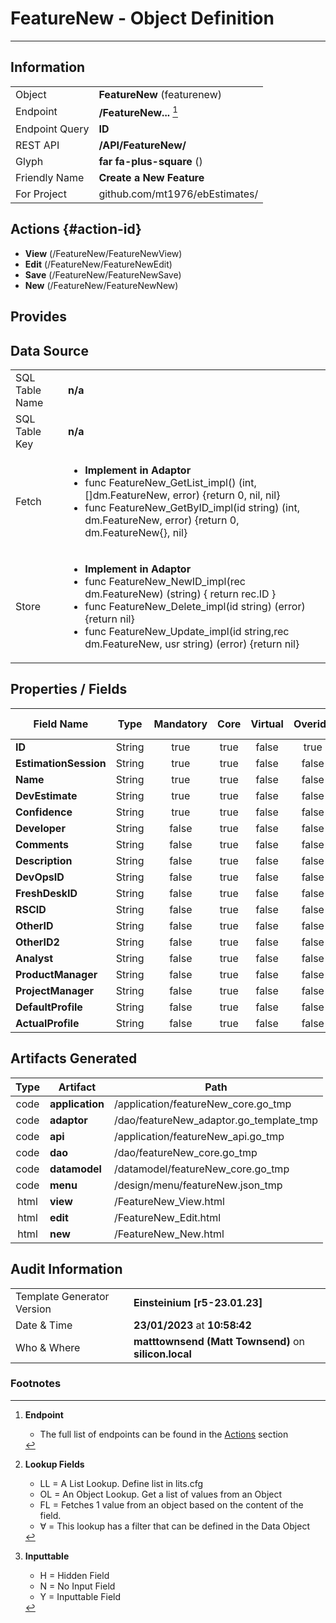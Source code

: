 # **FeatureNew** - Object Definition
---
##  Information
|   |   |
|---|---|
|Object         |**FeatureNew** (featurenew) |
|Endpoint 	    |**/FeatureNew...** [^1]|
|Endpoint Query |**ID**|
|REST API|**/API/FeatureNew/**|
Glyph|**far fa-plus-square** ()
Friendly Name|**Create a New Feature**|
|For Project    |github.com/mt1976/ebEstimates/|

##  Actions {#action-id}

* **View** (/FeatureNew/FeatureNewView)
* **Edit** (/FeatureNew/FeatureNewEdit)
* **Save** (/FeatureNew/FeatureNewSave)
* **New** (/FeatureNew/FeatureNewNew)








##  Provides







##  Data Source 
|   |   |
|---|---|
SQL Table Name       | **n/a**
SQL Table Key | **n/a**
Fetch|<ul><li>**Implement in Adaptor**</li><li> func FeatureNew_GetList_impl() (int, []dm.FeatureNew, error) {return 0, nil, nil}</li><li>func FeatureNew_GetByID_impl(id string) (int, dm.FeatureNew, error) {return 0, dm.FeatureNew{}, nil}</li></ul>
Store|<ul><li>**Implement in Adaptor**</li><li>func FeatureNew_NewID_impl(rec dm.FeatureNew) (string) { return rec.ID } </li><li>func FeatureNew_Delete_impl(id string) (error) {return nil}</li><li>func FeatureNew_Update_impl(id string,rec dm.FeatureNew, usr string) (error) {return nil}</li></ul>

##  Properties / Fields
| Field Name| Type | Mandatory | Core | Virtual | Overide | Lookup [^2]| Lookup Object      | Lookup Field Source         | Lookup Return Value                | Inputable [^3]|DB Column|Default Value| No Change | Callout | Internal | Display | Mask |
| -- | --  | :--: | :--: | :--: |:--: |:--: |:--: |-- |-- |:--: |-- | --| :--: | :--: | :--: | -- | -- |
|**ID**|String|true|true|false|true|||||NH|ID||false|false|false|text||
|**EstimationSession**|String|true|true|false|false|OL|EstimationSession|EstimationSessionID_EstimationSessionID|EstimationSession_Name|Y|EstimationSession||false|false|false|text||
|**Name**|String|true|true|false|false|||||Y|Name||false|false|false|text||
|**DevEstimate**|String|true|true|false|false|||||Y|DevEstimate||false|false|false|text||
|**Confidence**|String|true|true|false|false|OL∀|Confidence|Confidence_Code|EstimationState_Name|Y|Confidence||false|false|false|text|true|
|**Developer**|String|false|true|false|false|OL∀|Resource|Resource_Code|Resource_Name|Y|Developer||false|false|false|text||
|**Comments**|String|false|true|false|false|||||Y|Comments||false|false|false|text||
|**Description**|String|false|true|false|false|||||Y|Description||false|false|false|text||
|**DevOpsID**|String|false|true|false|false|||||Y|DevOpsID||false|false|false|text||
|**FreshDeskID**|String|false|true|false|false|||||Y|FreshDeskID||false|false|false|text||
|**RSCID**|String|false|true|false|false|||||Y|RSCID||false|false|false|text||
|**OtherID**|String|false|true|false|false|||||Y|OtherID||false|false|false|text||
|**OtherID2**|String|false|true|false|false|||||Y|OtherID2||false|false|false|text||
|**Analyst**|String|false|true|false|false|OL∀|Resource|Resource_Code|Resource_Name|Y|Analyst||false|false|false|text||
|**ProductManager**|String|false|true|false|false|OL∀|Resource|Resource_Code|Resource_Name|Y|ProductManager||false|false|false|text||
|**ProjectManager**|String|false|true|false|false|OL∀|Resource|Resource_Code|Resource_Name|Y|ProjectManager||false|false|false|text||
|**DefaultProfile**|String|false|true|false|false|OL∀|Profile|Profile_ProfileID|Profile_Name|N|DefaultProfile||false|false|false|text||
|**ActualProfile**|String|false|true|false|false|OL∀|Profile|Profile_ProfileID|Profile_Name|Y|ActualProfile||false|false|false|text||


##  Artifacts Generated
| Type | Artifact | Path|
| :--: | -- | -- |
| code | **application** | /application/featureNew_core.go_tmp |
| code | **adaptor** | /dao/featureNew_adaptor.go_template_tmp |
| code | **api** | /application/featureNew_api.go_tmp |
| code | **dao** | /dao/featureNew_core.go_tmp |
| code | **datamodel** | /datamodel/featureNew_core.go_tmp |
| code | **menu** | /design/menu/featureNew.json_tmp |
| html | **view** | /FeatureNew_View.html |
| html | **edit** | /FeatureNew_Edit.html |
| html | **new** | /FeatureNew_New.html |


## Audit Information
|   |   |
|---|---|
Template Generator Version   | **Einsteinium [r5-23.01.23]**
Date & Time		     | **23/01/2023** at **10:58:42**
Who & Where		     | **matttownsend (Matt Townsend)** on **silicon.local**

### Footnotes
[^1]: **Endpoint**
    * The full list of endpoints can be found in the [Actions](#action-id) section
[^2]: **Lookup Fields**
    * LL = A List Lookup. Define list in lits.cfg
    * OL = An Object Lookup. Get a list of values from an Object
    * FL = Fetches 1 value from an object based on the content of the field. 
    * ∀ = This lookup has a filter that can be defined in the Data Object
[^3]: **Inputtable**   
    * H = Hidden Field
    * N = No Input Field
    * Y = Inputtable Field